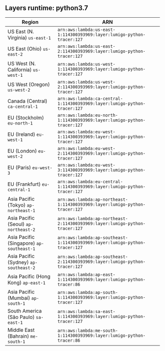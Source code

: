 Layers runtime: python3.7
----
| Region | ARN |
| --- | --- |
|US East (N. Virginia)  `us-east-1`|`arn:aws:lambda:us-east-1:114300393969:layer:lumigo-python-tracer:127`|
|US East (Ohio)  `us-east-2`|`arn:aws:lambda:us-east-2:114300393969:layer:lumigo-python-tracer:127`|
|US West (N. California)  `us-west-1`|`arn:aws:lambda:us-west-1:114300393969:layer:lumigo-python-tracer:127`|
|US West (Oregon)  `us-west-2`|`arn:aws:lambda:us-west-2:114300393969:layer:lumigo-python-tracer:127`|
|Canada (Central)  `ca-central-1`|`arn:aws:lambda:ca-central-1:114300393969:layer:lumigo-python-tracer:127`|
|EU (Stockholm)  `eu-north-1`|`arn:aws:lambda:eu-north-1:114300393969:layer:lumigo-python-tracer:127`|
|EU (Ireland)  `eu-west-1`|`arn:aws:lambda:eu-west-1:114300393969:layer:lumigo-python-tracer:127`|
|EU (London)  `eu-west-2`|`arn:aws:lambda:eu-west-2:114300393969:layer:lumigo-python-tracer:127`|
|EU (Paris)  `eu-west-3`|`arn:aws:lambda:eu-west-3:114300393969:layer:lumigo-python-tracer:127`|
|EU (Frankfurt)  `eu-central-1`|`arn:aws:lambda:eu-central-1:114300393969:layer:lumigo-python-tracer:127`|
|Asia Pacific (Tokyo)  `ap-northeast-1`|`arn:aws:lambda:ap-northeast-1:114300393969:layer:lumigo-python-tracer:127`|
|Asia Pacific (Seoul)  `ap-northeast-2`|`arn:aws:lambda:ap-northeast-2:114300393969:layer:lumigo-python-tracer:127`|
|Asia Pacific (Singapore)  `ap-southeast-1`|`arn:aws:lambda:ap-southeast-1:114300393969:layer:lumigo-python-tracer:127`|
|Asia Pacific (Sydney)  `ap-southeast-2`|`arn:aws:lambda:ap-southeast-2:114300393969:layer:lumigo-python-tracer:127`|
|Asia Pacific (Hong Kong)  `ap-east-1`|`arn:aws:lambda:ap-east-1:114300393969:layer:lumigo-python-tracer:86`|
|Asia Pacific (Mumbai)  `ap-south-1`|`arn:aws:lambda:ap-south-1:114300393969:layer:lumigo-python-tracer:127`|
|South America (São Paulo)  `sa-east-1`|`arn:aws:lambda:sa-east-1:114300393969:layer:lumigo-python-tracer:127`|
|Middle East (Bahrain)  `me-south-1`|`arn:aws:lambda:me-south-1:114300393969:layer:lumigo-python-tracer:86`|
